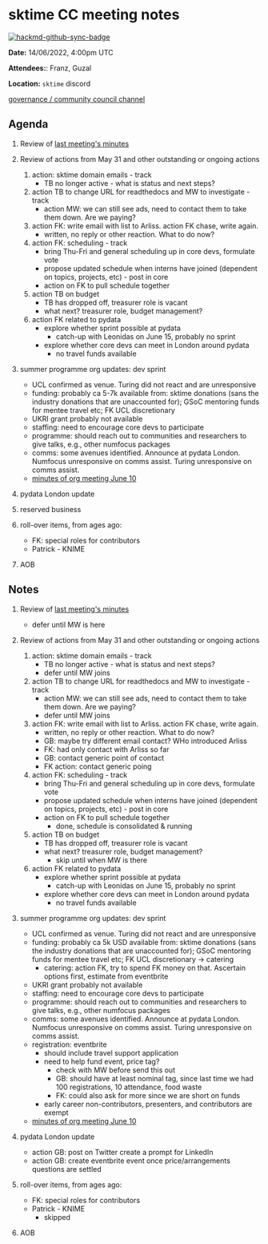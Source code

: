 # sktime CC meeting notes

[![hackmd-github-sync-badge](https://hackmd.io/y1OcL1QMQLiZjRwVB0t0RQ/badge)](https://hackmd.io/y1OcL1QMQLiZjRwVB0t0RQ)

**Date:** 
14/06/2022, 4:00pm UTC

**Attendees:**: Franz, Guzal

**Location:** `sktime` discord

[governance / community council channel](https://discord.com/channels/723500657255907408/875425974345416734)

## Agenda

1. Review of [last meeting's minutes](https://github.com/sktime/community-org/tree/main/community_council/previous_meetings)


2. Review of actions from May 31 and other outstanding or ongoing actions
    1. action: sktime domain emails - track
        * TB no longer active - what is status and next steps?
    3. action TB to change URL for readthedocs and MW to investigate - track
        * action MW: we can still see ads, need to contact them to take them down. Are we paying?
    5. action FK: write email with list to Arliss. action FK chase, write again.
        * written, no reply or other reaction. What to do now?
    7. action FK: scheduling - track
        * bring Thu-Fri and general scheduling up in core devs, formulate vote
        * propose updated schedule when interns have joined (dependent on topics, projects, etc) - post in core 
        * action on FK to pull schedule together
    8. action TB on budget
        * TB has dropped off, treasurer role is vacant
        * what next? treasurer role, budget management?
    9. action FK related to pydata
        * explore whether sprint possible at pydata
            * catch-up with Leonidas on June 15, probably no sprint
        * explore whether core devs can meet in London around pydata
            * no travel funds available

3. summer programme org updates: dev sprint
    * UCL confirmed as venue. Turing did not react and are unresponsive
    * funding: probably ca 5-7k available from: sktime donations (sans the industry donations that are unaccounted for); GSoC mentoring funds for mentee travel etc; FK UCL discretionary
    * UKRI grant probably not available
    * staffing: need to encourage core devs to participate
    * programme: should reach out to communities and researchers to give talks, e.g., other numfocus packages
    * comms: some avenues identified. Announce at pydata London. Numfocus unresponsive on comms assist. Turing unresponsive on comms assist.
    * [minutes of org meeting June 10](https://github.com/sktime/community-org/blob/main/community_team/previous_meetings/20220610-meeting.md)

4. pydata London update

5. reserved business

6. roll-over items, from ages ago:
    * FK: special roles for contributors
    * Patrick - KNIME

7. AOB

## Notes


1. Review of [last meeting's minutes](https://github.com/sktime/community-org/tree/main/community_council/previous_meetings)
    * defer until MW is here

2. Review of actions from May 31 and other outstanding or ongoing actions
    1. action: sktime domain emails - track
        * TB no longer active - what is status and next steps?
        * defer until MW joins
    3. action TB to change URL for readthedocs and MW to investigate - track
        * action MW: we can still see ads, need to contact them to take them down. Are we paying?
        * defer until MW joins
    5. action FK: write email with list to Arliss. action FK chase, write again.
        * written, no reply or other reaction. What to do now?
        * GB: maybe try different email contact? WHo introduced Arliss
        * FK: had only contact with Arliss so far
        * GB: contact generic point of contact
        * FK action: contact generic poing
    7. action FK: scheduling - track
        * bring Thu-Fri and general scheduling up in core devs, formulate vote
        * propose updated schedule when interns have joined (dependent on topics, projects, etc) - post in core 
        * action on FK to pull schedule together
            * done, schedule is consolidated & running
    8. action TB on budget
        * TB has dropped off, treasurer role is vacant
        * what next? treasurer role, budget management?
            * skip until when MW is there
    9. action FK related to pydata
        * explore whether sprint possible at pydata
            * catch-up with Leonidas on June 15, probably no sprint
        * explore whether core devs can meet in London around pydata
            * no travel funds available

3. summer programme org updates: dev sprint
    * UCL confirmed as venue. Turing did not react and are unresponsive
    * funding: probably ca 5k USD available from: sktime donations (sans the industry donations that are unaccounted for); GSoC mentoring funds for mentee travel etc; FK UCL discretionary -> catering
        * catering: action FK, try to spend FK money on that. Ascertain options first, estimate from eventbrite
    * UKRI grant probably not available
    * staffing: need to encourage core devs to participate
    * programme: should reach out to communities and researchers to give talks, e.g., other numfocus packages
    * comms: some avenues identified. Announce at pydata London. Numfocus unresponsive on comms assist. Turing unresponsive on comms assist.
    * registration: eventbrite
        * should include travel support application
        * need to help fund event, price tag?
            * check with MW before send this out
            * GB: should have at least nominal tag, since last time we had 100 registrations, 10 attendance, food waste
            * FK: could also ask for more since we are short on funds
        * early career non-contributors, presenters, and contributors are exempt
    * [minutes of org meeting June 10](https://github.com/sktime/community-org/blob/main/community_team/previous_meetings/20220610-meeting.md)

4. pydata London update
    - action GB: post on Twitter create a prompt for LinkedIn
    - action GB: create eventbrite event once price/arrangements questions are settled

6. roll-over items, from ages ago:
    * FK: special roles for contributors
    * Patrick - KNIME
        * skipped

7. AOB
